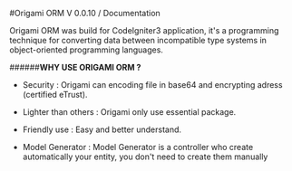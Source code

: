 
#Origami ORM V 0.0.10 / Documentation


Origami ORM was build for CodeIgniter3 application, it's a programming technique for converting data between 
incompatible type systems in object-oriented programming languages.

######**WHY USE ORIGAMI ORM ?**

  * Security : 
      Origami can encoding file in base64 and encrypting adress (certified eTrust).
  
  * Lighter than others :
      Origami only use essential package.

  * Friendly use :
      Easy and better understand.
      

  * Model Generator :
      Model Generator is a controller who create automatically your entity, you don't need to create them manually
                                  
